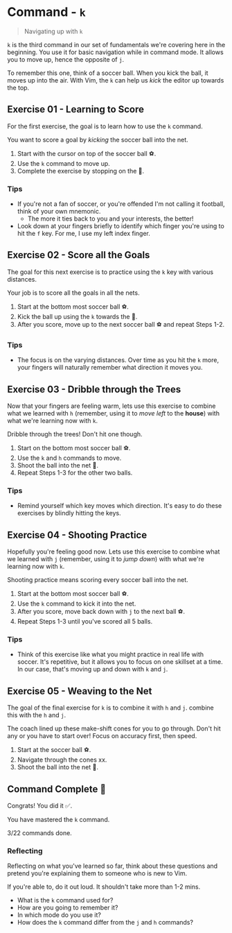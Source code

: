 # Command - `k`

> Navigating up with `k`

`k` is the third command in our set of fundamentals we're covering here in the beginning. You use it for basic navigation while in command mode.
It allows you to move up, hence the opposite of `j`.

To remember this one, think of a soccer ball. When you kick the ball, it moves up into the air. With Vim, the `k` can help us *kick* the editor up towards the top.

## Exercise 01  - Learning to Score

For the first exercise, the goal is to learn how to use the `k` command.

You want to score a goal by *kicking* the soccer ball into the net.

1. Start with the cursor on top of the soccer ball ⚽.
2. Use the `k` command to move up.
3. Complete the exercise by stopping on the 🥅.

<!-- Text for exercise starts

🥅




⚽

Text for exercise ends -->

### Tips

- If you're not a fan of soccer, or you're offended I'm not calling it football, think of your own mnemonic.
  - The more it ties back to you and your interests, the better!
- Look down at your fingers briefly to identify which finger you're using to hit the `f` key. For me, I use my left index finger.

## Exercise 02 - Score all the Goals

The goal for this next exercise is to practice using the `k` key with various distances.

Your job is to score all the goals in all the nets.

1. Start at the bottom most soccer ball ⚽.
2. Kick the ball up using the `k` towards the 🥅.
3. After you score, move up to the next soccer ball ⚽ and repeat Steps 1-2.

<!-- Text for exercise starts

🥅

⚽

🥅




⚽


🥅

⚽

🥅








⚽

Text for exercise ends -->

### Tips

- The focus is on the varying distances. Over time as you hit the `k` more, your fingers will naturally remember what direction it moves you.

## Exercise 03 - Dribble through the Trees

Now that your fingers are feeling warm, lets use this exercise to combine what we learned with `h` (remember, using it to *move left* to the **house**) with what we're learning now with `k`.

Dribble through the trees! Don't hit one though.

1.  Start on the bottom most soccer ball ⚽.
2.  Use the `k` and `h` commands to move.
3.  Shoot the ball into the net 🥅.
4.  Repeat Steps 1-3 for the other two balls.

<!-- Text for exercise starts

  🥅
🌳   ⚽
         🥅

       🌳
        🌳   ⚽

  🥅

🌳


   🌳   ⚽

Text for exercise ends -->

### Tips

- Remind yourself which key moves which direction. It's easy to do these exercises by blindly hitting the keys.

## Exercise 04  - Shooting Practice

Hopefully you're feeling good now. Lets use this exercise to combine what we learned with `j` (remember, using it to *jump down*) with what we're learning now with `k`.

Shooting practice means scoring every soccer ball into the net.

1. Start at the bottom most soccer ball ⚽.
2. Use the `k` command to kick it into the net.
3. After you score, move back down with `j` to the next ball ⚽.
4. Repeat Steps 1-3 until you've scored all 5 balls.

<!-- Text for exercise starts

🥅

⚽
⚽
⚽
⚽
⚽

Text for exercise ends -->

### Tips

- Think of this exercise like what you might practice in real life with soccer. It's repetitive, but it allows you to focus on one skillset at a time. In our case, that's moving up and down with `k` and `j`.

## Exercise 05 - Weaving to the Net

The goal of the final exercise for `k` is to combine it with `h` and `j`.
combine this with the `h` and `j`.

The coach lined up these make-shift cones for you to go through. Don't hit any or you have to start over! Focus on accuracy first, then speed.

1. Start at the soccer ball ⚽.
2. Navigate through the cones xx.
3. Shoot the ball into the net 🥅.

<!-- Text for exercise starts

🥅 xxxxxx      x    x     xx   xx    xx ⚽
          xx     x    xxx    x    xx      xx
Text for exercise ends -->

## Command Complete 🎉

Congrats! You did it ✅.

You have mastered the `k` command.

3/22 commands done.

### Reflecting

Reflecting on what you've learned so far, think about these questions and pretend you're explaining them to someone who is new to Vim.

If you're able to, do it out loud. It shouldn't take more than 1-2 mins.

- What is the `k` command used for?
- How are you going to remember it?
- In which mode do you use it?
- How does the `k` command differ from the `j` and `h` commands?